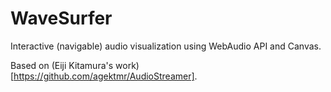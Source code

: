 WaveSurfer
==========

Interactive (navigable) audio visualization using WebAudio API and Canvas.

Based on (Eiji Kitamura's work)[https://github.com/agektmr/AudioStreamer].